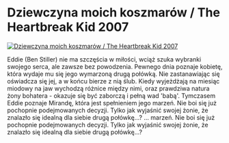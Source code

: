 Dziewczyna moich koszmarów / The Heartbreak Kid 2007 
=============
[![Dziewczyna moich koszmarów / The Heartbreak Kid 2007 ](http://vidos.pl/images/player.gif)](http://vidos.pl/dziewczyna-moich-koszmarow-the-heartbreak-kid-2007)

 Eddie (Ben Stiller) nie ma szczęścia w miłości, wciąż szuka wybranki swojego serca, ale zawsze bez powodzenia. Pewnego dnia poznaje kobietę, która wydaje mu się jego wymarzoną drugą połówką. Nie zastanawiając się oświadcza się jej, a w końcu bierze z nią ślub. Kiedy wyjeżdżają na miesiąc miodowy na jaw wychodzą różnice między nimi, oraz prawdziwa natura żony bohatera - okazuje się być zaborczą i pełną wad 'babą'. Tymczasem Eddie poznaje Mirandę, która jest spełnieniem jego marzeń. Nie boi się już pochopnie podejmowanych decyzji. Tylko jak wyjaśnić swojej żonie, że znalazło się idealną dla siebie drugą połówkę...?  ... marzeń. Nie boi się już pochopnie podejmowanych decyzji. Tylko jak wyjaśnić swojej żonie, że znalazło się idealną dla siebie drugą połówkę...?
